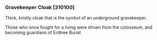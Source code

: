 ### Gravekeeper Cloak [310100]

Thick, bristly cloak that is the symbol of an underground gravekeeper.

Those who once fought for a living were driven from the colosseum, and becoming guardians of Erdtree Burial.